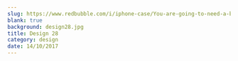 ```yaml
---
slug: https://www.redbubble.com/i/iphone-case/You-are-going-to-need-a-bigger-resolution-by-solo244/15648878.PM7U2
blank: true
background: design28.jpg
title: Design 28
category: design
date: 14/10/2017
---
```

